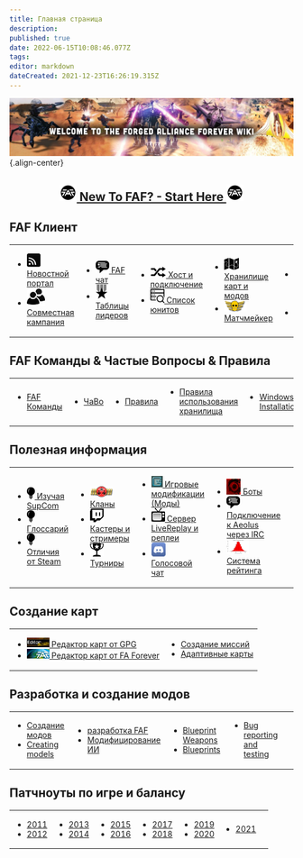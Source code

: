 ```yaml
---
title: Главная страница
description: 
published: true
date: 2022-06-15T10:08:46.077Z
tags: 
editor: markdown
dateCreated: 2021-12-23T16:26:19.315Z
---
```


![wiki-banner.jpg](/wiki-banner.jpg){.align-center}

## <p style="text-align: center;">[![faf-logo-small.png](/faf-logo-small.png) New To FAF? - Start Here ![faf-logo-small.png](/faf-logo-small.png)](https://wiki.faforever.com/en/New-To-FAF)</p>

## FAF Клиент
<table>
<tbody>
<tr>
<td><ul>
<li><img src="/faf-client-icons/newshub-icon.png"><a href="NewsHub"> Новостной портал</a></li>
<li><img src="/faf-client-icons/coop-icon.png"><a href="Coop-Missions"> Совместная кампания</a></li>
</ul></td>
<td><ul>
<li><img src="/faf-client-icons/fafchat-icon.png"><a href="FAF-chat"> FAF чат</a></li>
<li><img src="/faf-client-icons/leaderboards-icon.png"><a href="Leaderboards"> Таблицы лидеров</a></li>
</ul></td>
<td><ul>
<li><img src="/faf-client-icons/find-games-icon.png"><a href="Host-and-join-games"> Хост и подключение</a></li>
<li><img src="/information-icons/database.png" width=25px><a href="Unit-Database"> Список юнитов</a></li>
</ul></td>
<td><ul>
<li><img src="/faf-client-icons/maps-icon.png"><a href="Map-&-Mod-Vault"> Хранилище карт и модов</a></li>
<li><img src="/faf-client-icons/tmm-icon.png"><a href="tmm"> Матчмейкер</a></li>
</ul></td>
<td><ul>
<li><img src="/faf-client-icons/replays-icon.png"><a href="Replays-&-Live-Games"> Реплеи и "Лайв игры"</a></li>
<li><a href="/Tutorials"> Обучение</a></li>
</ul></td>
<td></td>
</tr>
</tbody>
</table>

## FAF Команды & Частые Вопросы & Правила
<table>
<tbody>
<tr>
<td><ul><li><a href="User-Groups"> FAF Команды</a></li></ul></td>
<td><ul><li><a href="FAQ"> ЧаВо</a></li></ul></td>
<td><ul><li><a href="FAF-Rules"> Правила</a></li></ul></td>
<td><ul><li><a href="Vault-Rules"> Правила использования хранилища</a></li></ul></td>
<td><ul><li><a href="Windows-Install">Windows Installation</a></li></ul></td>
<td><ul><li><a href="Linux-Install">Linux Installation</a></li></ul></td>
</tr>
</tbody>
</table>



## **Полезная информация**
<table>
<tbody>
<tr>
<td><ul>
<li><img src="/information-icons/tutorials-icon.png"/><a href="Learning-SupCom"> Изучая SupCom</a></li>
<li><img src="/information-icons/tutorials-icon.png"/><a href="Glossary"> Глоссарий</a></li>
<li><img src="/information-icons/tutorials-icon.png"/><a href="Changes-from-steam"> Отличия от Steam</a></li>
</ul></td>
<td><ul>
<li><img src="/information-icons/clan-icon.png"/><a href="Clans"> Кланы</a></li>
<li><img src="/information-icons/livestreams-icon.png"><a href="Casts&Livestreams"> Кастеры и стримеры</a></li>
<li><img src="/information-icons/tournaments-icon.png"/> <a href="Tournaments" title="wikilink"> Турниры</a></li>
</ul></td>
<td><ul>
<li><img src="/information-icons/gazui.png" width="20"/><a href="Game-Modifications-(Mods)"> Игровые модификации (Моды)</a></li>
<li><img src="/information-icons/replays-icon.png"/><a href="LiveReplay-server-and-replays"> Сервер LiveReplay и реплеи</a></li>
<li><img src="/information-icons/discord-icon.png" width="25"/><a href="Voicechat-(Discord)"> Голосовой чат</a></li>
</ul></td>
<td><ul>
<li><img src="/information-icons/qai.png" width="25"/><a href="Bots"> Боты</a></li>
<li><img src="/information-icons/chat-icon.png"/><a href="Chat-IRC-server"> Подключение к  Aeolus через IRC</a></li>
<li><img src="/information-icons/rating-icon.png" width="40"/><a href="Rating-System"> Система рейтинга</a></li>
</ul></td>
<td></td>
</tr>
</tbody>
</table>

## **Создание карт**
<table>
<tbody>
<tr>
<td><ul>
<li><img src="/map-and-mod-icons/gpg-map-editor.png" width="40"/><a href="Map-Editor"> Редактор карт от GPG </a></li>
<li><img src="/map-and-mod-icons/faf-map-editor.png" width="40"/><a href="FA-Forever-Map-Editor"> Редактор карт от FA Forever</a></li>
</ul></td>
<td><ul>
<li><a href="Mission-Scripting"> Создание миссий</a></li>
<li><a href="Adaptive-Maps"> Адаптивные карты</a></li>
</ul></td>
</tr>
</tbody>
</table>

## **Разработка и создание модов**
<table>
<tbody>
<tr>
<td><ul>
<li><a href="Modding"> Создание модов</a></li>
<li><a href="Creating-models"> Creating models </a></li>
</ul></td>
<td><ul>
<li><a href="FAF-Development"> разработка FAF</a></li>
<li><a href="AI-Modding"> Модифицирование ИИ</a></li>
</ul></td>
<td><ul>
<li><a href="Blueprints/Weapon"> Blueprint Weapons</a></li>
<li><a href="Blueprints"> Blueprints</a></li>
</ul></td>
<td><ul>
<li><a href="Bug-Reporting-and-Testing"> Bug reporting and testing </a></li>
</ul></td>
<td></td>
</tr>
</tbody>
</table>

## Патчноуты по игре и балансу
<table>
<tbody>
<tr class="odd">
<td><ul>
<li><a href="/patches/Game-&-Balance-Patchnotes-2011"> 2011</a></li>
<li><a href="/patches/Game-&-Balance-Patchnotes-2012"> 2012</a></li>
</ul></td>
<td><ul>
<li><a href="/patches/Game-&-Balance-Patchnotes-2013"> 2013</a></li>
<li><a href="/patches/Game-&-Balance-Patchnotes-2014"> 2014</a></li>
</ul></td>
<td><ul>
<li><a href="/patches/Game-&-Balance-Patchnotes-2015"> 2015</a></li>
<li><a href="/patches/Game-&-Balance-Patchnotes-2016"> 2016</a></li>
</ul></td>
<td><ul>
<li><a href="/patches/Game-&-Balance-Patchnotes-2017"> 2017</a></li>
<li><a href="/patches/Game-&-Balance-Patchnotes-2018"> 2018</a></li>
</ul></td>
<td><ul>
<li><a href="/patches/Game-&-Balance-Patchnotes-2019"> 2019</a></li>
<li><a href="/patches/Game-&-Balance-Patchnotes-2020"> 2020</a></li>
</ul></td>
<td><ul>
<li><a href="/patches/Game-&-Balance-Patchnotes-2021"> 2021</a></li>
</ul></td>
<td></td>
</tr>
</tbody>
</table>